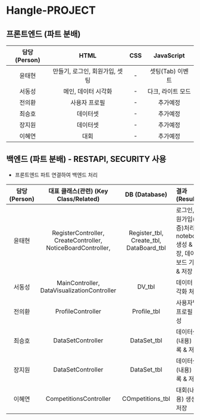 # Hangle-PROJECT

## 프론트엔드 (파트 분배)

| 담당 (Person) | HTML | CSS | JavaScript |
| :---: | :---: | :---: | :---: |
| 윤태현 | 만들기, 로그인, 회원가입, 셋팅 | - | 셋팅(Tab) 이벤트 |
| 서동성 | 메인, 데이터 시각화 | - | 다크, 라이트 모드 |
| 전의환 | 사용자 프로필 | - | 추가예정 |
| 최승호 | 데이터셋 | - | 추가예정 |
| 장지원 | 데이터셋 | - | 추가예정 |
| 이혜연 | 대회 | - | 추가예정 |

## 백엔드 (파트 분배) - RESTAPI, SECURITY 사용
- 프론트엔드 파트 연결하여 백엔드 처리

| 담당 (Person) | 대표 클래스(관련) (Key Class/Related) | DB (Database) | 결과 (Result) |
| :---: | :---: | :---: | :--- |
| 윤태현 | RegisterController, CreateController, NoticeBoardController, | Register_tbl, Create_tbl, DataBoard_tbl | 로그인, 회원가입(인증)처리, notebook 생성 & 저장, 데이터 보드 기록 & 저장 |
| 서동성 | MainController, DataVisualizationController | DV_tbl | 데이터 시각화 처리 |
| 전의환 | ProfileController | Profile_tbl | 사용자별 프로필 작성 |
| 최승호 | DataSetController | DataSet_tbl | 데이터셋(내용) 기록 & 저장 |
| 장지원 | DataSetController | DataSet_tbl | 데이터셋(내용) 기록 & 저장 |
| 이혜연 | CompetitionsController | COmpetitions_tbl | 대회(내용) 생성 & 저장 |
